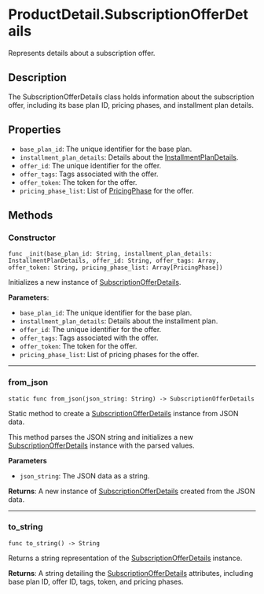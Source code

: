 # ProductDetail.SubscriptionOfferDetails

Represents details about a subscription offer.


## Description

The SubscriptionOfferDetails class holds information about the subscription offer, including its base plan ID, pricing phases, and installment plan details.


## Properties

- `base_plan_id`: The unique identifier for the base plan.
- `installment_plan_details`: Details about the [InstallmentPlanDetails](installment-plan-details.md).
- `offer_id`: The unique identifier for the offer.
- `offer_tags`: Tags associated with the offer.
- `offer_token`: The token for the offer.
- `pricing_phase_list`: List of [PricingPhase](pricing-phase.md) for the offer.

## Methods


### Constructor

```gdscript
func _init(base_plan_id: String, installment_plan_details: InstallmentPlanDetails, offer_id: String, offer_tags: Array, offer_token: String, pricing_phase_list: Array[PricingPhase])
```

Initializes a new instance of [SubscriptionOfferDetails](subscription-offer-details.md).

**Parameters**:

  - `base_plan_id`: The unique identifier for the base plan.
  - `installment_plan_details`: Details about the installment plan.
  - `offer_id`: The unique identifier for the offer.
  - `offer_tags`: Tags associated with the offer.
  - `offer_token`: The token for the offer.
  - `pricing_phase_list`: List of pricing phases for the offer.

---

### from_json

```gdscript
static func from_json(json_string: String) -> SubscriptionOfferDetails
```

Static method to create a [SubscriptionOfferDetails](subscription-offer-details.md) instance from JSON data.

This method parses the JSON string and initializes a new [SubscriptionOfferDetails](subscription-offer-details.md)
instance with the parsed values.

**Parameters**
  - `json_string`: The JSON data as a string.

**Returns**: A new instance of [SubscriptionOfferDetails](subscription-offer-details.md) created from the JSON data.

---

### to_string

```gdscript
func to_string() -> String
```

Returns a string representation of the [SubscriptionOfferDetails](subscription-offer-details.md) instance.

**Returns**: A string detailing the [SubscriptionOfferDetails](subscription-offer-details.md) attributes, including base plan ID, offer ID, tags, token, and pricing phases.
